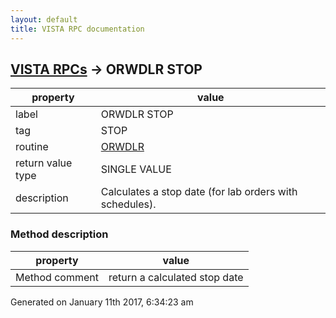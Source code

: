 ```yaml
---
layout: default
title: VISTA RPC documentation
---
```




## [VISTA RPCs](TableOfContent.md) &#8594; ORWDLR STOP 

 property | value 
--- | --- 
 label | ORWDLR STOP
 tag | STOP
 routine | [ORWDLR](http://code.osehra.org/dox/Routine_ORWDLR_source.html)
 return value type | SINGLE VALUE
 description | Calculates a stop date (for lab orders with schedules).


### Method description

 property | value 
--- | --- 
 Method comment | return a calculated stop date




Generated on January 11th 2017, 6:34:23 am